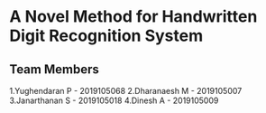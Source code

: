 # A Novel Method for Handwritten Digit Recognition System
## Team Members
1.Yughendaran P - 2019105068
2.Dharanaesh M - 2019105007
3.Janarthanan S - 2019105018
4.Dinesh A - 2019105009
